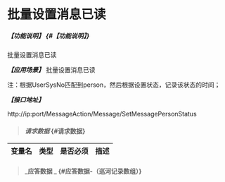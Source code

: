# 批量设置消息已读

##### _【功能说明】_ {#【功能说明】}

批量设置消息已读

_**【应用场景】**_
批量设置消息已读

注：根据UserSysNo匹配到person，然后根据设置状态，记录该状态的时间；

_**【接口地址】**_

http://ip:port/MessageAction/Message/SetMessagePersonStatus

> #### _请求数据_ {#请求数据}

| 变量名 | 类型 | 是否必须 | 描述 |
| :--- | :--- | :--- | :--- |


> #### _应答数据 _ {#应答数据-（巡河记录数组）}



